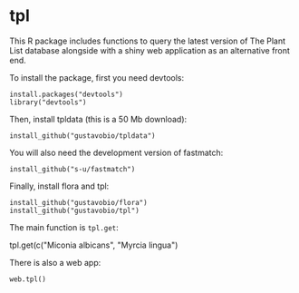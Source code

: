 tpl
===

This R package includes functions to query the latest version of The Plant List database alongside with a shiny web application as an alternative front end.

To install the package, first you need devtools:

```
install.packages("devtools")
library("devtools")
```

Then, install tpldata (this is a 50 Mb download):

```
install_github("gustavobio/tpldata")
```

You will also need the development version of fastmatch:

```
install_github("s-u/fastmatch")
```

Finally, install flora and tpl:

```
install_github("gustavobio/flora")
install_github("gustavobio/tpl")
```

The main function is `tpl.get`:

tpl.get(c("Miconia albicans", "Myrcia lingua")

There is also a web app:

```
web.tpl()
```
